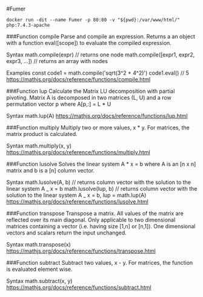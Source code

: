 #Fumer

```Docker
docker run -dit --name Fumer -p 80:80 -v "${pwd}:/var/www/html/" php:7.4.3-apache
```

###Function compile
Parse and compile an expression. Returns a an object with a function eval([scope]) to evaluate the compiled expression.

Syntax
math.compile(expr) // returns one node
math.compile([expr1, expr2, expr3, ...]) // returns an array with nodes

Examples
const code1 = math.compile('sqrt(3^2 + 4^2)')
code1.eval() // 5
https://mathjs.org/docs/reference/functions/compile.html

###Function lup
Calculate the Matrix LU decomposition with partial pivoting. Matrix A is decomposed in two matrices (L, U) and a row permutation vector p where A[p,:] = L \* U

Syntax
math.lup(A)
https://mathjs.org/docs/reference/functions/lup.html

###Function multiply
Multiply two or more values, x \* y. For matrices, the matrix product is calculated.

Syntax
math.multiply(x, y)
https://mathjs.org/docs/reference/functions/multiply.html

###Function lusolve
Solves the linear system A \* x = b where A is an [n x n] matrix and b is a [n] column vector.

Syntax
math.lusolve(A, b) // returns column vector with the solution to the linear system A _ x = b
math.lusolve(lup, b) // returns column vector with the solution to the linear system A _ x = b, lup = math.lup(A)
https://mathjs.org/docs/reference/functions/lusolve.html

###Function transpose
Transpose a matrix. All values of the matrix are reflected over its main diagonal. Only applicable to two dimensional matrices containing a vector (i.e. having size [1,n] or [n,1]). One dimensional vectors and scalars return the input unchanged.

Syntax
math.transpose(x)
https://mathjs.org/docs/reference/functions/transpose.html

###Function subtract
Subtract two values, x - y. For matrices, the function is evaluated element wise.

Syntax
math.subtract(x, y)
https://mathjs.org/docs/reference/functions/subtract.html

